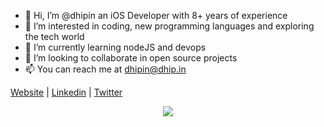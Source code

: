 - 👋 Hi, I’m @dhipin an iOS Developer with 8+ years of experience
- 👀 I’m interested in coding, new programming languages and exploring the tech world
- 🌱 I’m currently learning nodeJS and devops
- 💞️ I’m looking to collaborate in open source projects
- 📫 You can reach me at dhipin@dhip.in

<a href="https://dhip.in/">Website</a> | <a href="https://www.linkedin.com/in/dhipindas">Linkedin</a> | <a href="https://twitter.com/dhipindas">Twitter</a>
</p>

<p align="center">
  <img align="center" src="https://github-readme-streak-stats.herokuapp.com?user=dhipin&theme=dark&hide_border=true&stroke=00000000" />
</p>
